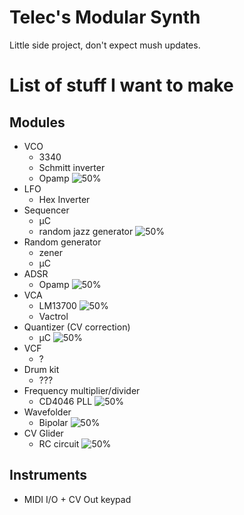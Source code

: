 # Telec's Modular Synth

Little side project, don't expect mush updates.

# List of stuff I want to make

## Modules

* VCO
	- 3340
	- Schmitt inverter
	- Opamp ![50%](https://progress-bar.dev/80)
* LFO
	- Hex Inverter
* Sequencer
	- µC
	- random jazz generator ![50%](https://progress-bar.dev/90)
* Random generator
	- zener
	- µC
* ADSR
	- Opamp ![50%](https://progress-bar.dev/99)
* VCA
	- LM13700 ![50%](https://progress-bar.dev/99)
	- Vactrol
* Quantizer (CV correction)
	- µC ![50%](https://progress-bar.dev/10)
* VCF
	- ?
* Drum kit
	- ???
* Frequency multiplier/divider
	- CD4046 PLL ![50%](https://progress-bar.dev/90)
* Wavefolder
	- Bipolar ![50%](https://progress-bar.dev/0)
* CV Glider
	- RC circuit ![50%](https://progress-bar.dev/99)

## Instruments

* MIDI I/O + CV Out keypad

